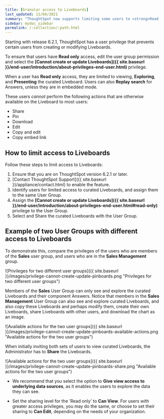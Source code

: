 ```yaml
---
title: [Granular access to Liveboards]
last_updated: 11/04/2021
summary: "ThoughtSpot now supports limiting some users to <strong>Read only</strong> access on curated Liveboards. These users can view and explore; however, they cannot copy, alter, download, or share the Liveboards."
sidebar: mydoc_sidebar
permalink: /:collection/:path.html
---
```

Starting with release 6.2.1, ThoughtSpot has a user privilege that prevents certain users from creating or modifying Liveboards.

To ensure that users have <strong>Read only</strong> access, edit the user group permission and select the **[Cannot create or update Liveboards]({{ site.baseurl }}/end-user/introduction/about-privileges-end-user.html)** privilege.

When a user has <strong>Read only</strong> access, they are limited to viewing, **Exploring**, and **Presenting** the curated Liveboard. Users can also **Replay search** for Answers, unless they are in embedded mode.

These users *cannot* perform the following actions that are otherwise available on the Liveboard to most users:
  - Share
  - Pin
  - Download
  - Edit
  - Copy and edit
  - Copy embed link

## How to limit access to Liveboards

Follow these steps to limit access to Liveboards:

1. Ensure that you are on ThoughtSpot version 6.2.1 or later.
1. [Contact ThoughtSpot Support]({{ site.baseurl }}/appliance/contact.html) to enable the feature.
2. Identify users for limited access to curated Liveboards, and assign them to the same User Group.
3. Assign the **[Cannot create or update Liveboards]({{ site.baseurl }}/end-user/introduction/about-privileges-end-user.html#read-only)** privilege to the User Group.
4. Select and Share the curated Liveboards with the User Group.

## Example of two User Groups with different access to Liveboards

To demonstrate this, compare the privileges of the users who are members of the **Sales** user group, and users who are in the **Sales Management** group.

![Privileges for two different user groups]({{ site.baseurl }}/images/privilege-cannot-create-update-pinboards.png "Privileges for two different user groups")

Members of the **Sales** User Group can only see and explore the curated Liveboards and their component Answers. Notice that members in the **Sales Management** User Group can also see and explore curated Liveboards, and also copy these Liveboards and perhaps modify them, create their own Liveboards, share Liveboards with other users, and download the chart as an image.

![Available actions for the two user groups]({{ site.baseurl }}/images/privilege-cannot-create-update-pinboards-available-actions.png "Available actions for the two user groups")

When initially inviting both sets of users to view curated Liveboards, the Administrator has to **Share** the Liveboards.

![Available actions for the two user groups]({{ site.baseurl }}/images/privilege-cannot-create-update-pinboards-share.png "Available actions for the two user groups")

- We recommend that you select the option to **Give view access to underlying data sources**, as it enables the users to explore the data they can see.

- Set the sharing level for the 'Read only' to **Can View**. For users with greater access privileges, you may do the same, or choose to set their sharing to **Can Edit**, depending on the needs of your organization.

